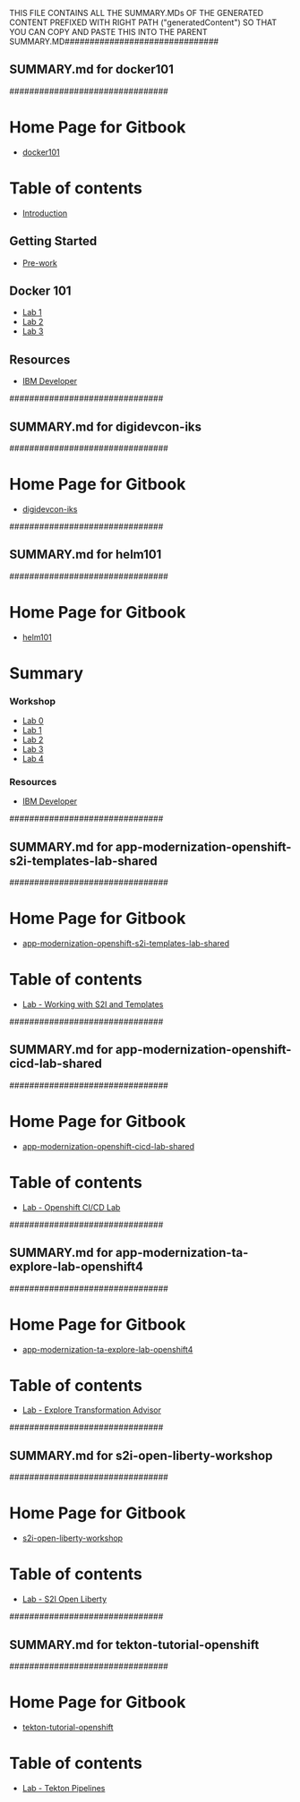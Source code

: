 THIS FILE CONTAINS ALL THE SUMMARY.MDs OF THE GENERATED CONTENT PREFIXED WITH RIGHT PATH ("generatedContent") SO THAT YOU CAN COPY AND PASTE THIS INTO THE PARENT SUMMARY.MD###############################
##  SUMMARY.md for docker101
################################

# Home Page for Gitbook 
* [docker101](generatedContent/docker101/README.md)

# Table of contents

* [Introduction](generatedContent/docker101/README.md)

## Getting Started

* [Pre-work](generatedContent/docker101/getting-started/lab-0.md)

## Docker 101

* [Lab 1](generatedContent/docker101/docker-101/lab-1.md)
* [Lab 2](generatedContent/docker101/docker-101/lab-2.md)
* [Lab 3](generatedContent/docker101/docker-101/lab-3.md)

## Resources

* [IBM Developer](generatedContent/docker101/https://developer.ibm.com)



###############################
##  SUMMARY.md for digidevcon-iks
################################

# Home Page for Gitbook 
* [digidevcon-iks](generatedContent/digidevcon-iks/README.md)



###############################
##  SUMMARY.md for helm101
################################

# Home Page for Gitbook 
* [helm101](generatedContent/helm101/README.md)

# Summary

<!-- Rules of SUMMARY.md are here: https://docs.gitbook.com/integrations/github/content-configuration#summary -->
<!-- All headings MUST be THREE hashmarks (###) -->
<!-- Indented bullets (4 spaces) will make the first line be a section -->

### Workshop

* [Lab 0](generatedContent/helm101/Lab0/README.md)
* [Lab 1](generatedContent/helm101/Lab1/README.md)
* [Lab 2](generatedContent/helm101/Lab2/README.md)
* [Lab 3](generatedContent/helm101/Lab3/README.md)
* [Lab 4](generatedContent/helm101/Lab4/README.md)

### Resources

* [IBM Developer](generatedContent/helm101/https://developer.ibm.com)


###############################
##  SUMMARY.md for app-modernization-openshift-s2i-templates-lab-shared
################################

# Home Page for Gitbook 
* [app-modernization-openshift-s2i-templates-lab-shared](generatedContent/app-modernization-openshift-s2i-templates-lab-shared/README.md)

# Table of contents

* [Lab - Working with S2I and Templates](generatedContent/app-modernization-openshift-s2i-templates-lab-shared/README.md)



###############################
##  SUMMARY.md for app-modernization-openshift-cicd-lab-shared
################################

# Home Page for Gitbook 
* [app-modernization-openshift-cicd-lab-shared](generatedContent/app-modernization-openshift-cicd-lab-shared/README.md)

# Table of contents

* [Lab - Openshift CI/CD Lab](generatedContent/app-modernization-openshift-cicd-lab-shared/README.md)


###############################
##  SUMMARY.md for app-modernization-ta-explore-lab-openshift4
################################

# Home Page for Gitbook 
* [app-modernization-ta-explore-lab-openshift4](generatedContent/app-modernization-ta-explore-lab-openshift4/README.md)

# Table of contents

* [Lab - Explore Transformation Advisor](generatedContent/app-modernization-ta-explore-lab-openshift4/README.md)


###############################
##  SUMMARY.md for s2i-open-liberty-workshop
################################

# Home Page for Gitbook 
* [s2i-open-liberty-workshop](generatedContent/s2i-open-liberty-workshop/README.md)

# Table of contents

* [Lab - S2I Open Liberty](generatedContent/s2i-open-liberty-workshop/README.md)


###############################
##  SUMMARY.md for tekton-tutorial-openshift
################################

# Home Page for Gitbook 
* [tekton-tutorial-openshift](generatedContent/tekton-tutorial-openshift/README.md)

# Table of contents

* [Lab - Tekton Pipelines](generatedContent/tekton-tutorial-openshift/README.md)


